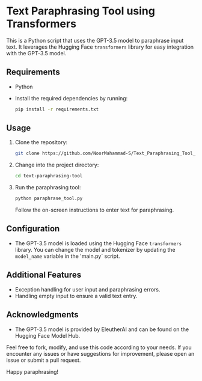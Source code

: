 # Text Paraphrasing Tool using Transformers

This is a Python script that uses the GPT-3.5 model to paraphrase input text. It leverages the Hugging Face `transformers` library for easy integration with the GPT-3.5 model.

## Requirements

- Python 
- Install the required dependencies by running:

  ```bash
  pip install -r requirements.txt
  ```

## Usage

1. Clone the repository:

   ```bash
   git clone https://github.com/NoorMahammad-S/Text_Paraphrasing_Tool_using_Transformers.git
   ```

2. Change into the project directory:

   ```bash
   cd text-paraphrasing-tool
   ```

3. Run the paraphrasing tool:

   ```bash
   python paraphrase_tool.py
   ```

   Follow the on-screen instructions to enter text for paraphrasing.

## Configuration

- The GPT-3.5 model is loaded using the Hugging Face `transformers` library. You can change the model and tokenizer by updating the `model_name` variable in the 'main.py` script.

## Additional Features

- Exception handling for user input and paraphrasing errors.
- Handling empty input to ensure a valid text entry.

## Acknowledgments

- The GPT-3.5 model is provided by EleutherAI and can be found on the Hugging Face Model Hub.

Feel free to fork, modify, and use this code according to your needs. If you encounter any issues or have suggestions for improvement, please open an issue or submit a pull request.

Happy paraphrasing!
